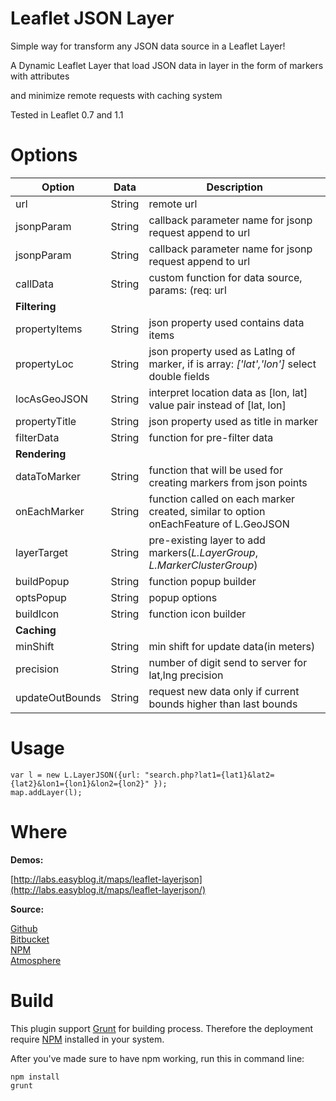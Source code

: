 Leaflet JSON Layer
============

Simple way for transform any JSON data source in a Leaflet Layer!

A Dynamic Leaflet Layer that load JSON data in layer in the form of markers with attributes

and minimize remote requests with caching system

Tested in Leaflet 0.7 and 1.1

# Options
| Option		| Data	  | Description                       |
| ------------- | --------| ----------------------------------------- |
| url           | String  | remote url                                |
| jsonpParam    | String  | callback parameter name for jsonp request append to url |
| jsonpParam    | String  | callback parameter name for jsonp request append to url |
| callData	    | String  | custom function for data source, params: (req: url|bbox, callback: func), return {abort: func} or jQuery jqXHR Object |
| **Filtering**   |         |   |                                      
| propertyItems	| String  | json property used contains data items |
| propertyLoc	| String  | json property used as Latlng of marker, if is array: *['lat','lon']* select double fields |
| locAsGeoJSON	| String  | interpret location data as [lon, lat] value pair instead of [lat, lon] |
| propertyTitle	| String  | json property used as title in marker |
| filterData	| String  | function for pre-filter data |
| **Rendering**   |         |   |
| dataToMarker	| String  | function that will be used for creating markers from json points |
| onEachMarker	| String  | function called on each marker created, similar to option onEachFeature of L.GeoJSON |
| layerTarget	| String  | pre-existing layer to add markers(*L.LayerGroup*, *L.MarkerClusterGroup*) |
| buildPopup	| String  | function popup builder |
| optsPopup	    | String  | popup options |
| buildIcon	    | String  | function icon builder |
| **Caching**     |         |  |
| minShift	    | String | min shift for update data(in meters) |
| precision	    | String | number of digit send to server for lat,lng precision |
| updateOutBounds| String | request new data only if current bounds higher than last bounds |

# Usage

```
var l = new L.LayerJSON({url: "search.php?lat1={lat1}&lat2={lat2}&lon1={lon1}&lon2={lon2}" });
map.addLayer(l);
```

# Where

**Demos:**

[http://labs.easyblog.it/maps/leaflet-layerjson](http://labs.easyblog.it/maps/leaflet-layerjson/)

**Source:**

[Github](https://github.com/stefanocudini/leaflet-layerjson)  
[Bitbucket](https://bitbucket.org/stefanocudini/leaflet-layerjson)  
[NPM](https://npmjs.org/package/leaflet-layerjson)  
[Atmosphere](https://atmosphere.meteor.com/package/leaflet-layerjson)


# Build

This plugin support [Grunt](http://gruntjs.com/) for building process.
Therefore the deployment require [NPM](https://npmjs.org/) installed in your system.

After you've made sure to have npm working, run this in command line:
```
npm install
grunt
```

